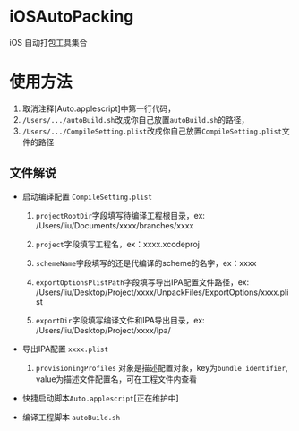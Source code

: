 # iOSAutoPacking
iOS 自动打包工具集合

# 使用方法

  1. 取消注释[Auto.applescript]中第一行代码，
  2. `/Users/.../autoBuild.sh`改成你自己放置`autoBuild.sh`的路径，
  3. `/Users/.../CompileSetting.plist`改成你自己放置`CompileSetting.plist`文件的路径

## 文件解说
* 启动编译配置 `CompileSetting.plist` 

  1. `projectRootDir`字段填写待编译工程根目录，ex: /Users/liu/Documents/xxxx/branches/xxxx

  2. `project`字段填写工程名，ex：xxxx.xcodeproj

  3. `schemeName`字段填写的还是代编译的scheme的名字，ex：xxxx

  4. `exportOptionsPlistPath`字段填写导出IPA配置文件路径，ex: /Users/liu/Desktop/Project/xxxx/UnpackFiles/ExportOptions/xxxx.plist

  5. `exportDir`字段填写编译文件和IPA导出目录，ex: /Users/liu/Desktop/Project/xxxx/Ipa/

* 导出IPA配置 `xxxx.plist` 

  1. `provisioningProfiles` 对象是描述配置对象，key为`bundle identifier`, value为描述文件配置名，可在工程文件内查看
  
* 快捷启动脚本`Auto.applescript`[正在维护中]

* 编译工程脚本 `autoBuild.sh` 
